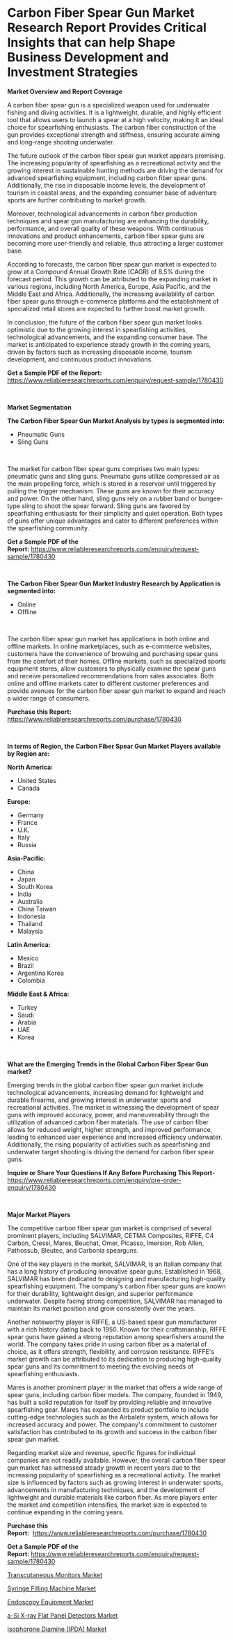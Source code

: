 <p><h1>Carbon Fiber Spear Gun Market Research Report Provides Critical Insights that can help Shape Business Development and Investment Strategies</h1></p><p><strong>Market Overview and Report Coverage</strong></p>
<p><p>A carbon fiber spear gun is a specialized weapon used for underwater fishing and diving activities. It is a lightweight, durable, and highly efficient tool that allows users to launch a spear at a high velocity, making it an ideal choice for spearfishing enthusiasts. The carbon fiber construction of the gun provides exceptional strength and stiffness, ensuring accurate aiming and long-range shooting underwater.</p><p>The future outlook of the carbon fiber spear gun market appears promising. The increasing popularity of spearfishing as a recreational activity and the growing interest in sustainable hunting methods are driving the demand for advanced spearfishing equipment, including carbon fiber spear guns. Additionally, the rise in disposable income levels, the development of tourism in coastal areas, and the expanding consumer base of adventure sports are further contributing to market growth.</p><p>Moreover, technological advancements in carbon fiber production techniques and spear gun manufacturing are enhancing the durability, performance, and overall quality of these weapons. With continuous innovations and product enhancements, carbon fiber spear guns are becoming more user-friendly and reliable, thus attracting a larger customer base.</p><p>According to forecasts, the carbon fiber spear gun market is expected to grow at a Compound Annual Growth Rate (CAGR) of 8.5% during the forecast period. This growth can be attributed to the expanding market in various regions, including North America, Europe, Asia Pacific, and the Middle East and Africa. Additionally, the increasing availability of carbon fiber spear guns through e-commerce platforms and the establishment of specialized retail stores are expected to further boost market growth.</p><p>In conclusion, the future of the carbon fiber spear gun market looks optimistic due to the growing interest in spearfishing activities, technological advancements, and the expanding consumer base. The market is anticipated to experience steady growth in the coming years, driven by factors such as increasing disposable income, tourism development, and continuous product innovations.</p></p>
<p><strong>Get a Sample PDF of the Report:</strong> <a href="https://www.reliableresearchreports.com/enquiry/request-sample/1780430">https://www.reliableresearchreports.com/enquiry/request-sample/1780430</a></p>
<p>&nbsp;</p>
<p><strong>Market Segmentation</strong></p>
<p><strong>The Carbon Fiber Spear Gun Market Analysis by types is segmented into:</strong></p>
<p><ul><li>Pneumatic Guns</li><li>Sling Guns</li></ul></p>
<p>&nbsp;</p>
<p><p>The market for carbon fiber spear guns comprises two main types: pneumatic guns and sling guns. Pneumatic guns utilize compressed air as the main propelling force, which is stored in a reservoir until triggered by pulling the trigger mechanism. These guns are known for their accuracy and power. On the other hand, sling guns rely on a rubber band or bungee-type sling to shoot the spear forward. Sling guns are favored by spearfishing enthusiasts for their simplicity and quiet operation. Both types of guns offer unique advantages and cater to different preferences within the spearfishing community.</p></p>
<p><strong>Get a Sample PDF of the Report:</strong>&nbsp;<a href="https://www.reliableresearchreports.com/enquiry/request-sample/1780430">https://www.reliableresearchreports.com/enquiry/request-sample/1780430</a></p>
<p>&nbsp;</p>
<p><strong>The Carbon Fiber Spear Gun Market Industry Research by Application is segmented into:</strong></p>
<p><ul><li>Online</li><li>Offline</li></ul></p>
<p>&nbsp;</p>
<p><p>The carbon fiber spear gun market has applications in both online and offline markets. In online marketplaces, such as e-commerce websites, customers have the convenience of browsing and purchasing spear guns from the comfort of their homes. Offline markets, such as specialized sports equipment stores, allow customers to physically examine the spear guns and receive personalized recommendations from sales associates. Both online and offline markets cater to different customer preferences and provide avenues for the carbon fiber spear gun market to expand and reach a wider range of consumers.</p></p>
<p><strong>Purchase this Report:</strong>&nbsp; <a href="https://www.reliableresearchreports.com/purchase/1780430">https://www.reliableresearchreports.com/purchase/1780430</a></p>
<p>&nbsp;</p>
<p><strong>In terms of Region, the Carbon Fiber Spear Gun Market Players available by Region are:</strong></p>
<p>
    <p> <strong> North America: </strong>
        <ul>
            <li>United States</li>
            <li>Canada</li>
        </ul>
        </p> 
    <p> <strong> Europe: </strong>
        <ul>
            <li>Germany</li>
            <li>France</li>
            <li>U.K.</li>
            <li>Italy</li>
            <li>Russia</li>
        </ul>
        </p> 
    <p> <strong> Asia-Pacific: </strong>
        <ul>
            <li>China</li>
            <li>Japan</li>
            <li>South Korea</li>
            <li>India</li>
            <li>Australia</li>
            <li>China Taiwan</li>
            <li>Indonesia</li>
            <li>Thailand</li>
            <li>Malaysia</li>
        </ul>
        </p> 
    <p> <strong> Latin America: </strong>
        <ul>
            <li>Mexico</li>
            <li>Brazil</li>
            <li>Argentina Korea</li>
            <li>Colombia</li>
        </ul>
        </p> 
    <p> <strong> Middle East & Africa: </strong>
        <ul>
            <li>Turkey</li>
            <li>Saudi</li>
            <li>Arabia</li>
            <li>UAE</li>
            <li>Korea</li>
        </ul>
    </p>
    </p>
<p>&nbsp;</p>
<p><strong>What are the Emerging Trends in the Global Carbon Fiber Spear Gun market?</strong></p>
<p><p>Emerging trends in the global carbon fiber spear gun market include technological advancements, increasing demand for lightweight and durable firearms, and growing interest in underwater sports and recreational activities. The market is witnessing the development of spear guns with improved accuracy, power, and maneuverability through the utilization of advanced carbon fiber materials. The use of carbon fiber allows for reduced weight, higher strength, and improved performance, leading to enhanced user experience and increased efficiency underwater. Additionally, the rising popularity of activities such as spearfishing and underwater target shooting is driving the demand for carbon fiber spear guns.</p></p>
<p><strong>Inquire or Share Your Questions If Any Before Purchasing This Report</strong>- <a href="https://www.reliableresearchreports.com/enquiry/pre-order-enquiry/1780430">https://www.reliableresearchreports.com/enquiry/pre-order-enquiry/1780430</a></p>
<p>&nbsp;</p>
<p><strong>Major Market Players</strong></p>
<p><p>The competitive carbon fiber spear gun market is comprised of several prominent players, including SALVIMAR, CETMA Composites, RIFFE, C4 Carbon, Cressi, Mares, Beuchat, Omer, Picasso, Imersion, Rob Allen, Pathossub, Bleutec, and Carbonia spearguns. </p><p>One of the key players in the market, SALVIMAR, is an Italian company that has a long history of producing innovative spear guns. Established in 1968, SALVIMAR has been dedicated to designing and manufacturing high-quality spearfishing equipment. The company's carbon fiber spear guns are known for their durability, lightweight design, and superior performance underwater. Despite facing strong competition, SALVIMAR has managed to maintain its market position and grow consistently over the years.</p><p>Another noteworthy player is RIFFE, a US-based spear gun manufacturer with a rich history dating back to 1950. Known for their craftsmanship, RIFFE spear guns have gained a strong reputation among spearfishers around the world. The company takes pride in using carbon fiber as a material of choice, as it offers strength, flexibility, and corrosion resistance. RIFFE's market growth can be attributed to its dedication to producing high-quality spear guns and its commitment to meeting the evolving needs of spearfishing enthusiasts.</p><p>Mares is another prominent player in the market that offers a wide range of spear guns, including carbon fiber models. The company, founded in 1949, has built a solid reputation for itself by providing reliable and innovative spearfishing gear. Mares has expanded its product portfolio to include cutting-edge technologies such as the Airbalete system, which allows for increased accuracy and power. The company's commitment to customer satisfaction has contributed to its growth and success in the carbon fiber spear gun market.</p><p>Regarding market size and revenue, specific figures for individual companies are not readily available. However, the overall carbon fiber spear gun market has witnessed steady growth in recent years due to the increasing popularity of spearfishing as a recreational activity. The market size is influenced by factors such as growing interest in underwater sports, advancements in manufacturing techniques, and the development of lightweight and durable materials like carbon fiber. As more players enter the market and competition intensifies, the market size is expected to continue expanding in the coming years.</p></p>
<p><strong>Purchase this Report:</strong>&nbsp;&nbsp;<a href="https://www.reliableresearchreports.com/purchase/1780430">https://www.reliableresearchreports.com/purchase/1780430</a></p>
<p></p>
<p><strong>Get a Sample PDF of the Report:</strong>&nbsp;<a href="https://www.reliableresearchreports.com/enquiry/request-sample/1780430">https://www.reliableresearchreports.com/enquiry/request-sample/1780430</a></p>
<p><p><a href="https://www.linkedin.com/pulse/transcutaneous-monitors-market-challenges-opportunities-growth-vwdne/">Transcutaneous Monitors Market</a></p><p><a href="https://www.linkedin.com/pulse/syringe-filling-machine-market-size-share-amp-trends-cisje/">Syringe Filling Machine Market</a></p><p><a href="https://www.linkedin.com/pulse/endoscopy-equipment-market-challenges-opportunities-growth-u5mfe/">Endoscopy Equipment Market</a></p><p><a href="https://medium.com/@orinsmitham1985/analyzing-a-si-x-ray-flat-panel-detectors-market-global-industry-perspective-and-forecast-2023-to-bef2c0e96d4d">a-Si X-ray Flat Panel Detectors Market</a></p><p><a href="https://medium.com/@carrolltorp/isophorone-diamine-ipda-market-share-evolution-and-market-growth-trends-2023-2030-b671fae1fe0d">Isophorone Diamine (IPDA) Market</a></p></p>